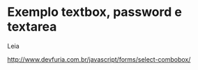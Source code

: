 # Exemplo textbox, password e textarea

Leia

http://www.devfuria.com.br/javascript/forms/select-combobox/
